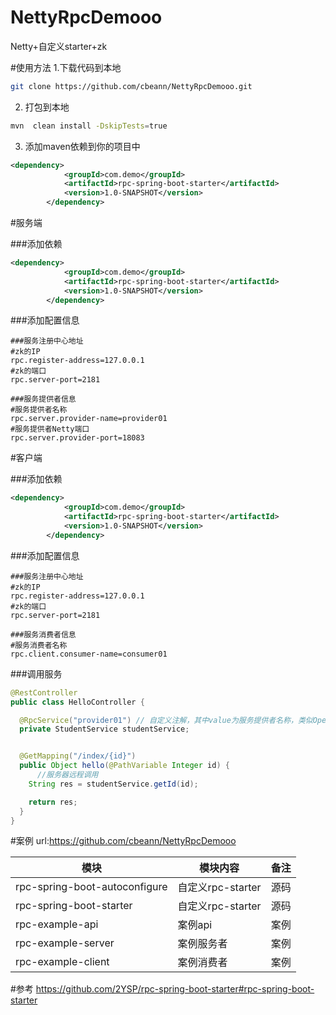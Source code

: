 # NettyRpcDemooo
Netty+自定义starter+zk

#使用方法
1.下载代码到本地
```bash
git clone https://github.com/cbeann/NettyRpcDemooo.git
```
2. 打包到本地
```bash
mvn  clean install -DskipTests=true
```
3. 添加maven依赖到你的项目中
 ```xml
 <dependency>
             <groupId>com.demo</groupId>
             <artifactId>rpc-spring-boot-starter</artifactId>
             <version>1.0-SNAPSHOT</version>
         </dependency>
```

#服务端

###添加依赖
 ```xml
 <dependency>
             <groupId>com.demo</groupId>
             <artifactId>rpc-spring-boot-starter</artifactId>
             <version>1.0-SNAPSHOT</version>
         </dependency>
```
###添加配置信息
 ```properties
###服务注册中心地址
#zk的IP
rpc.register-address=127.0.0.1
#zk的端口
rpc.server-port=2181

###服务提供者信息
#服务提供者名称
rpc.server.provider-name=provider01
#服务提供者Netty端口
rpc.server.provider-port=18083
```


#客户端

###添加依赖
 ```xml
 <dependency>
             <groupId>com.demo</groupId>
             <artifactId>rpc-spring-boot-starter</artifactId>
             <version>1.0-SNAPSHOT</version>
         </dependency>
```
###添加配置信息

 ```properties
###服务注册中心地址
#zk的IP
rpc.register-address=127.0.0.1
#zk的端口
rpc.server-port=2181

###服务消费者信息
#服务消费者名称
rpc.client.consumer-name=consumer01
```

###调用服务
```java
@RestController
public class HelloController {

  @RpcService("provider01") // 自定义注解，其中value为服务提供者名称，类似OpenFeign的使用
  private StudentService studentService;


  @GetMapping("/index/{id}")
  public Object hello(@PathVariable Integer id) {
      //服务器远程调用
    String res = studentService.getId(id);

    return res;
  }
}
```

#案例
url:https://github.com/cbeann/NettyRpcDemooo

| 模块                        | 模块内容      | 备注 |
| ----------------------------- | ----------------- | ---- |
| rpc-spring-boot-autoconfigure | 自定义rpc-starter | 源码 |
| rpc-spring-boot-starter       | 自定义rpc-starter | 源码 |
| rpc-example-api               | 案例api         | 案例 |
| rpc-example-server            | 案例服务者   | 案例 |
| rpc-example-client            | 案例消费者   | 案例 |
#参考
https://github.com/2YSP/rpc-spring-boot-starter#rpc-spring-boot-starter